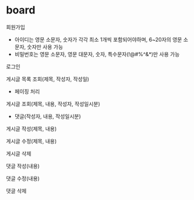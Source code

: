 # board

회원가입
   - 아이디는 영문 소문자, 숫자가 각각 최소 1개씩 포함되어야하며, 6~20자의 영문 소문자, 숫자만 사용 가능
   - 비밀번호는 영문 소문자, 영문 대문자, 숫자, 특수문자(!@#$%^&*)가 각각 최소 1개씩 포함되어야하며, 8~20자의 영문 대/소문자, 숫자, 특수문자(!@#$%^&*)만 사용 가능

로그인

게시글 목록 조회(제목, 작성자, 작성일)
   - 페이징 처리

게시글 조회(제목, 내용, 작성자, 작성일시분)
   - 댓글(작성자, 내용, 작성일시분)

게시글 작성(제목, 내용)

게시글 수정(제목, 내용)

게시글 삭제

댓글 작성(내용)

댓글 수정(내용)

댓글 삭제

